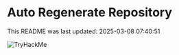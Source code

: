 # Auto Regenerate Repository

This README was last updated: 2025-03-08 07:40:51

 ![TryHackMe](https://tryhackme.com/badge/533634)